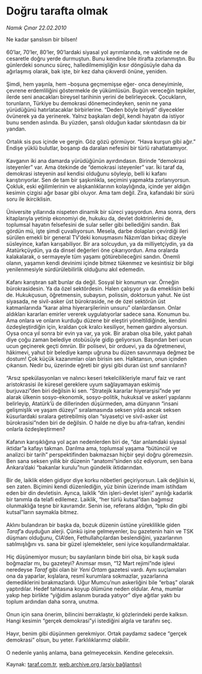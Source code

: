 # Doğru tarafta olmak

*Namık Çınar 22.02.2010*

<div class="yazi">Ne kadar şanslısın bir bilsen! <br/><br/>60’lar, 70’ler, 80’ler, 90’lardaki siyasal yol ayrımlarında, ne vaktinde ne de cesaretle doğru yerde durmuştun. Bunu kendine bile itirafta zorlanmıştın. Bu günlerdeki sonuncu süreç, halledilmemişliğin kısır döngüsüyle daha da ağırlaşmış olarak, bak işte, bir kez daha çıkıverdi önüne, yeniden. <br/><br/>Şimdi, hem yaşınla, hem –boşuna geçmemişse eğer- onca deneyiminle, çevrene erdemliliğini göstermekle de yükümlüsün. Bugün vereceğin tepkiler, ilerde seni anacakları bireysel tarihinin yerini de belirleyecek. Çocukların, torunların, Türkiye bu demokrasi dönemecindeyken, senin ne yana yürüdüğünü hatırlatacaklar birbirlerine. “Deden böyle biriydi” diyecekler övünerek ya da yerinerek. Yalnız başkaları değil, kendi hayatın da istiyor bunu senden aslında. Bu yüzden, şanslı olduğun kadar sıkıntıdasın da bir yandan. <br/><br/>Ortalık sis pus içinde ve gergin. Göz gözü görmüyor. “Hava kurşun gibi ağır.” Endişe yüklü bulutlar, boşanıp da daralan nefesini bir türlü rahatlatamıyor. <br/><br/>Kavganın iki ana damarda yürüdüğünün ayırdındasın. Birinde “demokrasi isteyenler” var. Ama ötekinde de “demokrasi isteyenler” var. İki taraf da, demokrasi isteyenin asıl kendisi olduğunu söyleyip, belli ki kafanı karıştırıyorlar. Sen de tam bir şaşkınlıkla, seçimini yapmakta zorlanıyorsun. Çokluk, eski eğilimlerinin ve alışkanlıklarının kolaylığında, içinde yer aldığın kesimin çizgisi ağır basar gibi oluyor. Ama tam değil. Zira, kafandaki bir sürü soru ile ikirciklisin. <br/><br/>Üniversite yıllarında nispeten dinamik bir süreci yaşıyordun. Ama sonra, ders kitaplarıyla yetinip ekonomiyi de, hukuku da, devlet doktrinlerini de, toplumsal hayatın felsefesini de sular seller gibi bellediğini sandın. Bak gördün mü, işte şimdi çuvallıyorsun. Mesela, darbe dolapları çevirdiği ileri sürülen emekli bir general TV’deki konuşmasını Nâzım’dan birkaç dizeyle süsleyince, kafan karışabiliyor. Bir ara solcuydun, ya da milliyetçiydin, ya da Atatürkçüydün, ya da dinsel değerleri öne çıkarıyordun. Ama oralarda kalakalarak, o sermayeyle tüm yaşamı götürebileceğini sandın. Önemli olanın, yaşamın kendi devinimi içinde bitmez tükenmez ve kesintisiz bir bilgi yenilenmesiyle sürdürülebilirlik olduğunu akıl edemedin. <br/><br/>Kafanı karıştıran salt bunlar da değil. Sosyal bir konumun var. Örneğin bürokrasidesin. Ya da özel sektördesin. Halen çalışıyor ya da emeklisin belki de. Hukukçusun, öğretmensin, subaysın, polissin, doktorsun yahut. Ne üst siyasada, ne sivil-asker üst bürokraside, ne de özel sektörün üst katmanlarında “karar alma hiyerarşilerinin unsuru” olanlardansın. Onlar aldıkları kararları emirler vererek uygulatıyorlar sadece sana. Konumun bu. Ama onlara ve onların kurduğu düzene bir eleştiri yöneltildiğinde, kendini özdeşleştirdiğin için, kraldan çok kralcı kesiliyor, hemen gardını alıyorsun. Oysa onca yıl sonra bir evin ya var, ya yok. Bir araban olsa bile, yakıt pahalı diye çoğu zaman belediye otobüsüyle gidip geliyorsun. Başından beri ucun ucun geçinerek geçti ömrün. Bir polisevi, bir orduevi, ya da öğretmenevi, hâkimevi, yahut bir belediye kampı uğruna bu düzen savunmaya değmez be dostum! Çok küçük kazanımları olan birisin sen. Halktansın, onun içinden çıkansın. Nedir bu, üzerinde eğreti bir giysi gibi duran üst sınıf sanrıların? <br/><br/>“Arsız spekülasyonları ve nalıncı keseri tekelcilikleriyle maruf faiz ve rant aristokrasisi ile küresel gereklere uyum sağlayamayan eskimiş burjuvazi”den biri değilsin ki sen. “Stratejik kararlar hiyerarşisi”nde yer alarak ülkenin sosyo-ekonomik, sosyo-politik, hukuksal ve askerî yapılarını belirleyip, Atatürk’ü de dillerinden düşürmeden, ama dünyanın “insani gelişmişlik ve yaşam düzeyi” sıralamasında seksen yılda ancak seksen küsurlardaki sıralara getirebilmiş olan “siyasetçi ve sivil-asker üst bürokrasisi”nden biri de değilsin. O halde ne diye bu afra-tafran, kendini onlarla özdeşleştirmen? <br/><br/>Kafanın karışıklığına yol açan nedenlerden biri de, “dar anlamdaki siyasal iktidar”a kafayı takman. Darılma ama, toplumsal yaşama “bütüncül ve analizci bir tarih” perspektifinden bakmazsan hiçbir şeyi doğru göremezsin. Ben sana seksen yıllık bir düzenin “anatomi”sinden söz ediyorum, sen bana Ankara’daki “bakanlar kurulu”nun gündelik iktidarından. <br/><br/>Bir de, laiklik elden gidiyor diye korku nöbetleri geçiriyorsun. Laik değilsin ki, sen zaten. Biçimini kendi düzenlediğin, yüz binin üzerinde imam istihdam eden bir din devletisin. Ayrıca, laiklik “din işleri-devlet işleri” ayrılığı kadarlık bir tanımla da telafi edilemez. Laiklik, “her türlü kutsal”dan bağımsız olunmaklığa teşne bir kavramdır. Senin ise, referans aldığın, “tıpkı din gibi kutsal”ların saymakla bitmez. <br/><br/>Aklını bulandıran bir başka da, bozuk düzenin üstüne yüreklilikle giden <i>Taraf</i>’a duyduğun alerji. Çünkü işine gelmeyenler, bu gazetenin hain ve TSK düşmanı olduğunu, CIA’den, Fethullahçılardan beslendiğini, yazarlarının satılmışlığını vs. sana bir güzel işlemekteler, seni iyice koşullandırmaktalar. <br/><br/>Hiç düşünemiyor musun; bu sayılanların binde biri olsa, bir kaşık suda boğmazlar mı, bu gazeteyi? Anımsar mısın, “12 Mart rejimi”nde işlevi neredeyse <i>Taraf</i> gibi olan bir <i>Yeni Ortam</i> gazetesi vardı. Aynı suçlamaları ona da yaparlar, kışlalara, resmî kurumlara sokmazlar, yazarlarına demediklerini bırakmazlardı. Uğur Mumcu’nun askerliğini bile “erbaş” olarak yaptırdılar. Hedef tahtasına koyup ölümüne neden oldular. Ama, mumlar yakıp hep birlikte “yiğidim aslanım burada yatıyor” diye ağıtlar yaktı bu toplum ardından daha sonra, unutma. <br/><br/>Onun için sana önerim, bilincini berraklaştır, ki gözlerindeki perde kalksın. Hangi kesimin “gerçek demokrasi”yi istediğini algıla ve tarafını seç. <br/><br/>Hayır, benim gibi düşünmen gerekmiyor. Ortak paydamız sadece “gerçek demokrasi” olsun, bu yeter. Farklılıklarımız olabilir. <br/><br/>O nedenle yanlış anlama, bana gelmeyeceksin. Kendine geleceksin.
              </div>

Kaynak: [taraf.com.tr](http://taraf.com.tr:80/makale/10176.htm), [web.archive.org (arşiv bağlantısı)](http://web.archive.org/web/20100312072940/http://taraf.com.tr:80/makale/10176.htm)
